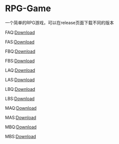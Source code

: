 # RPG-Game

一个简单的RPG游戏，可以在release页面下载不同的版本

FAQ:[Download](https://github.com/Hukeqing/RPG-Game/releases/download/V1.0/FAQ.rar)

FAS:[Download](https://github.com/Hukeqing/RPG-Game/releases/download/V1.0/FAS.rar)

FBQ:[Download](https://github.com/Hukeqing/RPG-Game/releases/download/V1.0/FBQ.rar)

FBS:[Download](https://github.com/Hukeqing/RPG-Game/releases/download/V1.0/FBS.rar)

LAQ:[Download](https://github.com/Hukeqing/RPG-Game/releases/download/V1.0/LAQ.rar)

LAS:[Download](https://github.com/Hukeqing/RPG-Game/releases/download/V1.0/LAS.rar)

LBQ:[Download](https://github.com/Hukeqing/RPG-Game/releases/download/V1.0/LBQ.rar)

LBS:[Download](https://github.com/Hukeqing/RPG-Game/releases/download/V1.0/LBS.rar)

MAQ:[Download](https://github.com/Hukeqing/RPG-Game/releases/download/V1.0/MAQ.rar)

MAS:[Download](https://github.com/Hukeqing/RPG-Game/releases/download/V1.0/MAS.rar)

MBQ:[Download](https://github.com/Hukeqing/RPG-Game/releases/download/V1.0/MBQ.rar)

MBS:[Download](https://github.com/Hukeqing/RPG-Game/releases/download/V1.0/MBS.rar)
